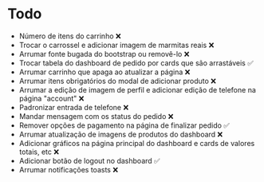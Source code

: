 # Todo

- Número de itens do carrinho ❌
- Trocar o carrossel e adicionar imagem de marmitas reais ❌
- Arrumar fonte bugada do bootstrap ou removê-lo ❌
- Trocar tabela do dashboard de pedido por cards que são arrastáveis ✅
- Arrumar carrinho que apaga ao atualizar a página ❌
- Arrumar itens obrigatórios do modal de adicionar produto ❌
- Arrumar a edição de imagem de perfil e adicionar edição de telefone na página "account" ❌
- Padronizar entrada de telefone ❌
- Mandar mensagem com os status do pedido ❌
- Remover opções de pagamento na página de finalizar pedido ✅
- Arrumar atualização de imagens de produtos do dashboard ❌
- Adicionar gráficos na página principal do dashboard e cards de valores totais, etc ❌
- Adicionar botão de logout no dashboard ✅
- Arrumar notificações toasts ❌